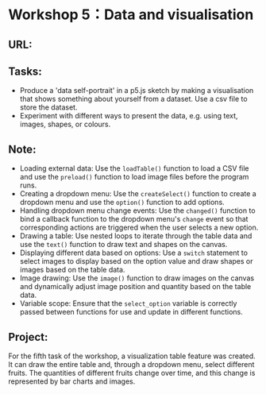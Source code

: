 # Workshop 5：Data and visualisation

## URL:



## Tasks:

- Produce a 'data self-portrait' in a p5.js sketch by making a visualisation that shows something about yourself from a dataset. Use a csv file to store the dataset.
- Experiment with different ways to present the data, e.g. using text, images, shapes, or colours.

## Note:

- Loading external data: Use the `loadTable()` function to load a CSV file and use the `preload()` function to load image files before the program runs.
- Creating a dropdown menu: Use the `createSelect()` function to create a dropdown menu and use the `option()` function to add options.
- Handling dropdown menu change events: Use the `changed()` function to bind a callback function to the dropdown menu's `change` event so that corresponding actions are triggered when the user selects a new option.
- Drawing a table: Use nested loops to iterate through the table data and use the `text()` function to draw text and shapes on the canvas.
- Displaying different data based on options: Use a `switch` statement to select images to display based on the option value and draw shapes or images based on the table data.
- Image drawing: Use the `image()` function to draw images on the canvas and dynamically adjust image position and quantity based on the table data.
- Variable scope: Ensure that the `select_option` variable is correctly passed between functions for use and update in different functions.

## Project:

For the fifth task of the workshop, a visualization table feature was created. It can draw the entire table and, through a dropdown menu, select different fruits. The quantities of different fruits change over time, and this change is represented by bar charts and images.